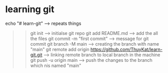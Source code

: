 
# learning git 

echo "# learn-git" --> repeats things                
>> git init --> initialse git repo
>> git add README.md --> add the all the  files
>> git commit -m "first commit" --> message for git commit
>> git branch -M main --> creating the branch with name "main" 
>> git remote add origin https://github.com/ThuyKat/learn-git.git --> linking remote branch to local branch in the machine
>> git push -u origin main --> push the changes to the branch which nis named "main"
